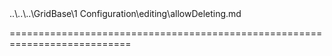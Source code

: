 <!--**
/*-------------------------------------------
    Auto-generated file. Do not modify.
-------------------------------------------

**-->
<!--merge--><!--/merge-->
<!--dep-->..\..\..\GridBase\1 Configuration\editing\allowDeleting.md<!--/dep-->
===========================================================================
